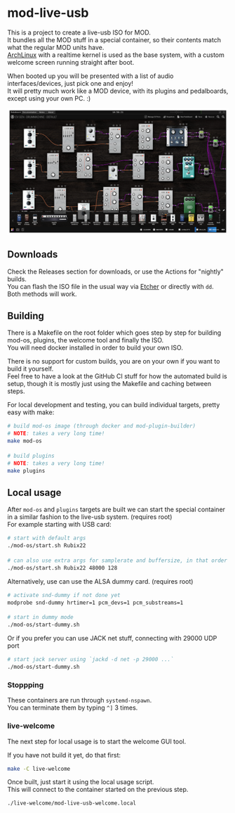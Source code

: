 # mod-live-usb

This is a project to create a live-usb ISO for MOD.  
It bundles all the MOD stuff in a special container, so their contents match what the regular MOD units have.  
[ArchLinux](https://archlinux.org/) with a realtime kernel is used as the base system,
with a custom welcome screen running straight after boot.

When booted up you will be presented with a list of audio interfaces/devices, just pick one and enjoy!  
It will pretty much work like a MOD device, with its plugins and pedalboards, except using your own PC. :)

![screenshot](Screenshot.png "Screenshot")

## Downloads

Check the Releases section for downloads, or use the Actions for "nightly" builds.  
You can flash the ISO file in the usual way via [Etcher](https://www.balena.io/etcher/) or directly with `dd`. Both methods will work.

## Building

There is a Makefile on the root folder which goes step by step for building mod-os, plugins, the welcome tool and finally the ISO.  
You will need docker installed in order to build your own ISO.

There is no support for custom builds, you are on your own if you want to build it yourself.  
Feel free to have a look at the GitHub CI stuff for how the automated build is setup,
though it is mostly just using the Makefile and caching between steps.

For local development and testing, you can build individual targets, pretty easy with make:

```sh
# build mod-os image (through docker and mod-plugin-builder)
# NOTE: takes a very long time!
make mod-os

# build plugins
# NOTE: takes a very long time!
make plugins
```

## Local usage

After `mod-os` and `plugins` targets are built we can start the special container in a similar fashion to the live-usb system. (requires root)  
For example starting with USB card:

```sh
# start with default args
./mod-os/start.sh Rubix22

# can also use extra args for samplerate and buffersize, in that order
./mod-os/start.sh Rubix22 48000 128
```

Alternatively, use can use the ALSA dummy card. (requires root)

```sh
# activate snd-dummy if not done yet
modprobe snd-dummy hrtimer=1 pcm_devs=1 pcm_substreams=1

# start in dummy mode
./mod-os/start-dummy.sh 
```

Or if you prefer you can use JACK net stuff, connecting with 29000 UDP port

```sh
# start jack server using `jackd -d net -p 29000 ...`
./mod-os/start-dummy.sh
```

### Stoppping

These containers are run through `systemd-nspawn`.  
You can terminate them by typing `^]` 3 times.

### live-welcome

The next step for local usage is to start the welcome GUI tool.

If you have not build it yet, do that first:

```sh
make -C live-welcome
```

Once built, just start it using the local usage script.  
This will connect to the container started on the previous step.

```sh
./live-welcome/mod-live-usb-welcome.local
```
